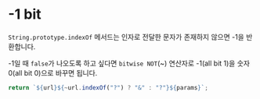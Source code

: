 # -1 bit

`String.prototype.indexOf` 메서드는 인자로 전달한 문자가 존재하지 않으면 -1을 반환합니다.

-1일 때 `false`가 나오도록 하고 싶다면 `bitwise NOT`(~) 연산자로 -1(all bit 1)을 숫자 0(all bit 0)으로 바꾸면 됩니다.

```js
return `${url}${~url.indexOf("?") ? "&" : "?"}${params}`;
```
